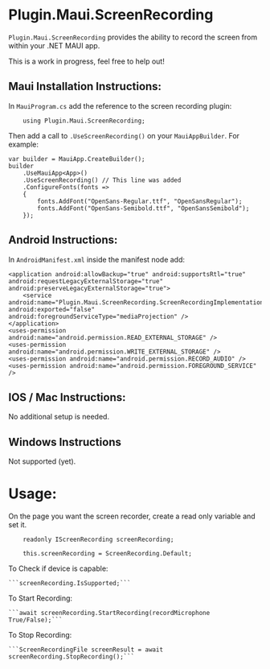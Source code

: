 # Plugin.Maui.ScreenRecording

`Plugin.Maui.ScreenRecording` provides the ability to record the screen from within your .NET MAUI app.

This is a work in progress, feel free to help out!

<!--## Getting Started

* Available on NuGet: <http://www.nuget.org/packages/Plugin.Maui.ScreenRecording> [![NuGet](https://img.shields.io/nuget/v/Plugin.Maui.ScreenRecording.svg?label=NuGet)](https://www.nuget.org/packages/Plugin.Maui.ScreenRecording/)

TODO-->

## Maui Installation Instructions:


In `MauiProgram.cs` add the reference to the screen recording plugin:
```
    using Plugin.Maui.ScreenRecording;
```

Then add a call to `.UseScreenRecording()` on your `MauiAppBuilder`. For example:

```
var builder = MauiApp.CreateBuilder();
builder
    .UseMauiApp<App>()
    .UseScreenRecording() // This line was added
    .ConfigureFonts(fonts =>
    {
        fonts.AddFont("OpenSans-Regular.ttf", "OpenSansRegular");
        fonts.AddFont("OpenSans-Semibold.ttf", "OpenSansSemibold");
    });
```

## Android Instructions:

In `AndroidManifest.xml` inside the manifest node add:
```
<application android:allowBackup="true" android:supportsRtl="true" android:requestLegacyExternalStorage="true" android:preserveLegacyExternalStorage="true">
	<service android:name="Plugin.Maui.ScreenRecording.ScreenRecordingImplementation.ScreenRecordingService" android:exported="false" android:foregroundServiceType="mediaProjection" />
</application>
<uses-permission android:name="android.permission.READ_EXTERNAL_STORAGE" />
<uses-permission android:name="android.permission.WRITE_EXTERNAL_STORAGE" />
<uses-permission android:name="android.permission.RECORD_AUDIO" />
<uses-permission android:name="android.permission.FOREGROUND_SERVICE" />
```

## IOS / Mac Instructions:

No additional setup is needed.

## Windows Instructions

Not supported (yet).

# Usage:

On the page you want the screen recorder, create a read only variable and set it.
```
    readonly IScreenRecording screenRecording;
    
    this.screenRecording = ScreenRecording.Default;
```

<!-- TODO add instructions for constructor injection -->

To Check if device is capable:

    ```screenRecording.IsSupported;```

To Start Recording:

    ```await screenRecording.StartRecording(recordMicrophone True/False);```

To Stop Recording:

    ```ScreenRecordingFile screenResult = await screenRecording.StopRecording();```

